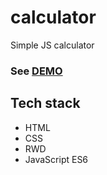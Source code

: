 # calculator
Simple JS calculator
### See [DEMO]()
## Tech stack
- HTML
- CSS
- RWD
- JavaScript ES6
